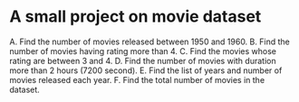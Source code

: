 # A small project on movie dataset
A. Find the number of movies released between 1950 and 1960.
B. Find the number of movies having rating more than 4.
C. Find the movies whose rating are between 3 and 4.
D. Find the number of movies with duration more than 2 hours (7200 second).
E. Find the list of years and number of movies released each year.
F. Find the total number of movies in the dataset.
